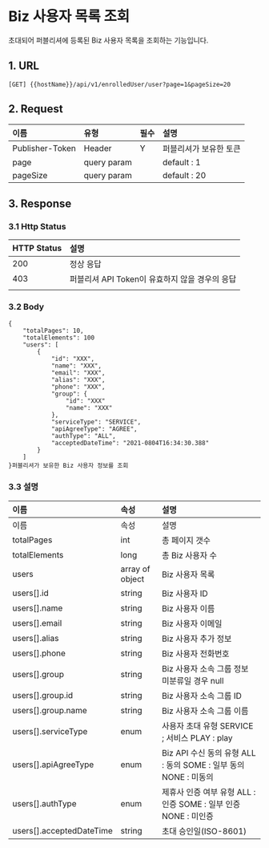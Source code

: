 # Biz 사용자 목록 조회

초대되어 퍼블리셔에 등록된 Biz 사용자 목록을 조회하는 기능입니다.

## 1. URL <a id="Biz&#xC0AC;&#xC6A9;&#xC790;&#xBAA9;&#xB85D;&#xC870;&#xD68C;v1-1.URL"></a>

```text
[GET] {{hostName}}/api/v1/enrolledUser/user?page=1&pageSize=20
```

## 2. Request <a id="Biz&#xC0AC;&#xC6A9;&#xC790;&#xBAA9;&#xB85D;&#xC870;&#xD68C;v1-2.Request"></a>

| 이름 | 유형 | 필수 | 설명 |
| :--- | :--- | :--- | :--- |
| Publisher-Token | Header | Y | 퍼블리셔가 보유한 토큰 |
| page | query param |  | default : 1 |
| pageSize | query param |  | default : 20 |

## 3. Response <a id="Biz&#xC0AC;&#xC6A9;&#xC790;&#xBAA9;&#xB85D;&#xC870;&#xD68C;v1-3.Response"></a>

### 3.1 Http Status <a id="Biz&#xC0AC;&#xC6A9;&#xC790;&#xBAA9;&#xB85D;&#xC870;&#xD68C;v1-3.1HttpStatus"></a>

| HTTP Status | 설명 |
| :--- | :--- |
| 200 | 정상 응답 |
| 403 | 퍼블리셔 API Token이 유효하지 않을 경우의 응답 |
|  |  |

### 3.2 Body <a id="Biz&#xC0AC;&#xC6A9;&#xC790;&#xBAA9;&#xB85D;&#xC870;&#xD68C;v1-3.2Body"></a>

```text
{
    "totalPages": 10,
    "totalElements": 100
    "users": [
        {
            "id": "XXX",
            "name": "XXX",
            "email": "XXX",
            "alias": "XXX",
            "phone": "XXX",
            "group": {
                "id": "XXX"
                "name": "XXX"
            },
            "serviceType": "SERVICE",
            "apiAgreeType": "AGREE",
            "authType": "ALL",
            "acceptedDateTime": "2021-0804T16:34:30.388"
        }
    ]
}퍼블리셔가 보유한 Biz 사용자 정보를 조회
```

### 3.3 설명 <a id="Biz&#xC0AC;&#xC6A9;&#xC790;&#xBAA9;&#xB85D;&#xC870;&#xD68C;v1-3.3&#xC124;&#xBA85;"></a>

| 이름 | 속성 | 설명 |
| :--- | :--- | :--- |
| 이름 | 속성 | 설명 |
| totalPages | int | 총 페이지 갯수 |
| totalElements | long | 총 Biz 사용자 수 |
| users | array of object | Biz 사용자 목록 |
| users\[\].id | string | Biz 사용자 ID |
| users\[\].name | string | Biz 사용자 이름 |
| users\[\].email | string | Biz 사용자 이메일 |
| users\[\].alias | string | Biz 사용자 추가 정보 |
| users\[\].phone | string | Biz 사용자 전화번호 |
| users\[\].group | string | Biz 사용자 소속 그룹 정보 미분류일 경우 null |
| users\[\].group.id | string  | Biz 사용자 소속 그룹 ID |
| users\[\].group.name | string | Biz 사용자 소속 그룹 이름 |
| users\[\].serviceType | enum | 사용자 초대 유형 SERVICE ; 서비스 PLAY : play |
| users\[\].apiAgreeType | enum | Biz API 수신 동의 유형 ALL : 동의 SOME : 일부 동의 NONE : 미동의 |
| users\[\].authType | enum | 제휴사 인증 여부 유형 ALL : 인증 SOME : 일부 인증 NONE : 미인증 |
| users\[\].acceptedDateTime | string | 초대 승인일\(ISO-8601\) |


